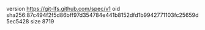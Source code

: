 version https://git-lfs.github.com/spec/v1
oid sha256:87c494f2f5d86bff97d354784e441b8152dfd1b9942771103fc25659d5ec5428
size 8719

